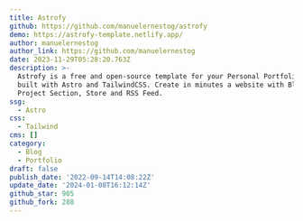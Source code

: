 ```yaml
---
title: Astrofy
github: https://github.com/manuelernestog/astrofy
demo: https://astrofy-template.netlify.app/
author: manuelernestog
author_link: https://github.com/manuelernestog
date: 2023-11-29T05:28:20.763Z
description: >-
  Astrofy is a free and open-source template for your Personal Portfolio Website
  built with Astro and TailwindCSS. Create in minutes a website with Blog, CV,
  Project Section, Store and RSS Feed.
ssg:
  - Astro
css:
  - Tailwind
cms: []
category:
  - Blog
  - Portfolio
draft: false
publish_date: '2022-09-14T14:08:22Z'
update_date: '2024-01-08T16:12:14Z'
github_star: 905
github_fork: 288
---
```

